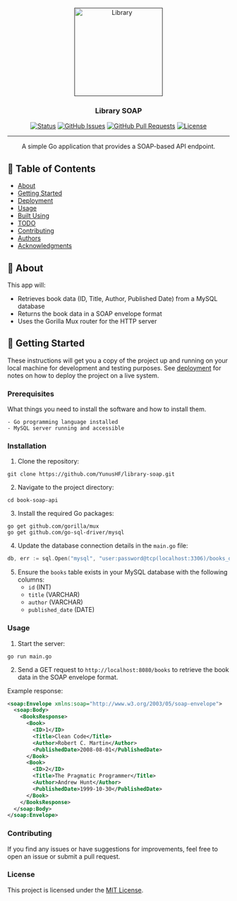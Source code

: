 <p align="center">
  <a href="" rel="noopener">
 <img width=200px height=200px src="https://i.imgur.com/4Y7IK9Q.jpg" alt="Library"></a>
</p>

<h3 align="center">Library SOAP</h3>

<div align="center">

[![Status](https://img.shields.io/badge/status-active-success.svg)]()
[![GitHub Issues](https://img.shields.io/github/issues/YunusHF/library-soap.svg)](https://github.com/YunusHF/library-soap/issues)
[![GitHub Pull Requests](https://img.shields.io/github/issues-pr/YunusHF/library-soap.svg)](https://github.com/YunusHF/library-soap/pulls)
[![License](https://img.shields.io/badge/license-MIT-blue.svg)](/LICENSE)

</div>

---

<p align="center"> A simple Go application that provides a SOAP-based API endpoint.
    <br> 
</p>

## 📝 Table of Contents

- [About](#about)
- [Getting Started](#getting_started)
- [Deployment](#deployment)
- [Usage](#usage)
- [Built Using](#built_using)
- [TODO](../TODO.md)
- [Contributing](../CONTRIBUTING.md)
- [Authors](#authors)
- [Acknowledgments](#acknowledgement)

## 🧐 About <a name = "about"></a>

This app will:
- Retrieves book data (ID, Title, Author, Published Date) from a MySQL database
- Returns the book data in a SOAP envelope format
- Uses the Gorilla Mux router for the HTTP server

## 🏁 Getting Started <a name = "getting_started"></a>

These instructions will get you a copy of the project up and running on your local machine for development and testing purposes. See [deployment](#deployment) for notes on how to deploy the project on a live system.

### Prerequisites

What things you need to install the software and how to install them.

```
- Go programming language installed
- MySQL server running and accessible
```

### Installation

1. Clone the repository:
```
git clone https://github.com/YunusHF/library-soap.git
```

2. Navigate to the project directory:
```
cd book-soap-api
```

3. Install the required Go packages:
```
go get github.com/gorilla/mux
go get github.com/go-sql-driver/mysql
```

4. Update the database connection details in the `main.go` file:
```go
db, err := sql.Open("mysql", "user:password@tcp(localhost:3306)/books_db")
```

5. Ensure the `books` table exists in your MySQL database with the following columns:
   - `id` (INT)
   - `title` (VARCHAR)
   - `author` (VARCHAR)
   - `published_date` (DATE)

### Usage

1. Start the server:
```
go run main.go
```

2. Send a GET request to `http://localhost:8080/books` to retrieve the book data in the SOAP envelope format.

Example response:
```xml
<soap:Envelope xmlns:soap="http://www.w3.org/2003/05/soap-envelope">
  <soap:Body>
    <BooksResponse>
      <Book>
        <ID>1</ID>
        <Title>Clean Code</Title>
        <Author>Robert C. Martin</Author>
        <PublishedDate>2008-08-01</PublishedDate>
      </Book>
      <Book>
        <ID>2</ID>
        <Title>The Pragmatic Programmer</Title>
        <Author>Andrew Hunt</Author>
        <PublishedDate>1999-10-30</PublishedDate>
      </Book>
    </BooksResponse>
  </soap:Body>
</soap:Envelope>
```

### Contributing

If you find any issues or have suggestions for improvements, feel free to open an issue or submit a pull request.

### License

This project is licensed under the [MIT License](LICENSE).